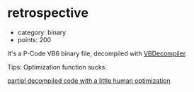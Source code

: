 # retrospective

- category: binary
- points: 200

It's a P-Code VB6 binary file, decompiled with [VBDecompiler](https://www.vb-decompiler.org/).

Tips: Optimization function sucks.

[partial decompiled code with a little human optimization](retrospective.vb)
